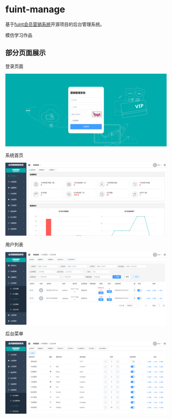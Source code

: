 # fuint-manage
基于[fuint会员营销系统](https://github.com/fushengqian/fuint)开源项目的后台管理系统。

模仿学习作品

## 部分页面展示

登录页面

![](./images/1.png)

系统首页

![](./images/2.png)

用户列表

![](./images/3.png)

后台菜单

![](./images/4.png)